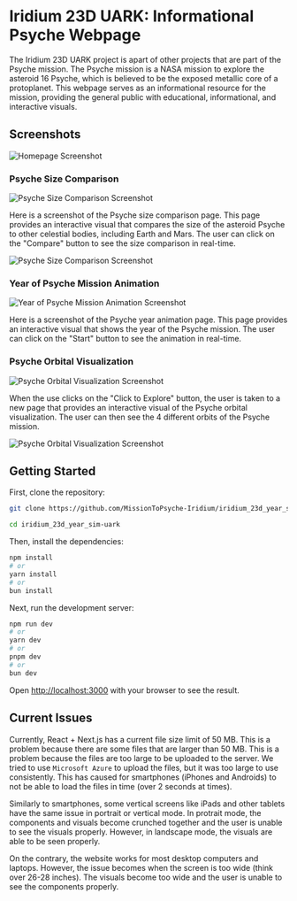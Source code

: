 # Iridium 23D UARK: Informational Psyche Webpage

The Iridium 23D UARK project is apart of other projects that are part of the Psyche mission. The Psyche mission is a NASA mission to explore the asteroid 16 Psyche, which is believed to be the exposed metallic core of a protoplanet. This webpage serves as an informational resource for the mission, providing the general public with educational, informational, and interactive visuals.

## Screenshots

![Homepage Screenshot](../iridium_23d_year_sim-uark/psyche-website/public/screenshots/homepage.png)

### Psyche Size Comparison

![Psyche Size Comparison Screenshot](../iridium_23d_year_sim-uark/psyche-website/public/screenshots/psyche-size-comp.png)

Here is a screenshot of the Psyche size comparison page. This page provides an interactive visual that compares the size of the asteroid Psyche to other celestial bodies, including Earth and Mars. The user can click on the "Compare" button to see the size comparison in real-time.

![Psyche Size Comparison Screenshot](../iridium_23d_year_sim-uark/psyche-website/public/screenshots/psyche-size-comp2.png)

### Year of Psyche Mission Animation

![Year of Psyche Mission Animation Screenshot](../iridium_23d_year_sim-uark/psyche-website/public/screenshots/psyche-year-animation.png)

Here is a screenshot of the Psyche year animation page. This page provides an interactive visual that shows the year of the Psyche mission. The user can click on the "Start" button to see the animation in real-time.

### Psyche Orbital Visualization

![Psyche Orbital Visualization Screenshot](../iridium_23d_year_sim-uark/psyche-website/public/screenshots/psyche-orbital.png)

When the use clicks on the "Click to Explore" button, the user is taken to a new page that provides an interactive visual of the Psyche orbital visualization. The user can then see the 4 different orbits of the Psyche mission.

![Psyche Orbital Visualization Screenshot](../iridium_23d_year_sim-uark/psyche-website/public/screenshots/psyche-orbital2.png)

## Getting Started

First, clone the repository:

```bash
git clone https://github.com/MissionToPsyche-Iridium/iridium_23d_year_sim-uark.git

cd iridium_23d_year_sim-uark
```

Then, install the dependencies:

```bash
npm install
# or
yarn install
# or
bun install
```

Next, run the development server:

```bash
npm run dev
# or
yarn dev
# or
pnpm dev
# or
bun dev
```

Open [http://localhost:3000](http://localhost:3000) with your browser to see the result.

## Current Issues

Currently, React + Next.js has a current file size limit of 50 MB. This is a problem because there are some files that are larger than 50 MB. This is a problem because the files are too large to be uploaded to the server. We tried to use `Microsoft Azure` to upload the files, but it was too large to use consistently. This has caused for smartphones (iPhones and Androids) to not be able to load the files in time (over 2 seconds at times).

Similarly to smartphones, some vertical screens like iPads and other tablets have the same issue in portrait or vertical mode. In protrait mode, the components and visuals become crunched together and the user is unable to see the visuals properly. However, in landscape mode, the visuals are able to be seen properly.

On the contrary, the website works for most desktop computers and laptops. However, the issue becomes when the screen is too wide (think over 26-28 inches). The visuals become too wide and the user is unable to see the components properly. 

